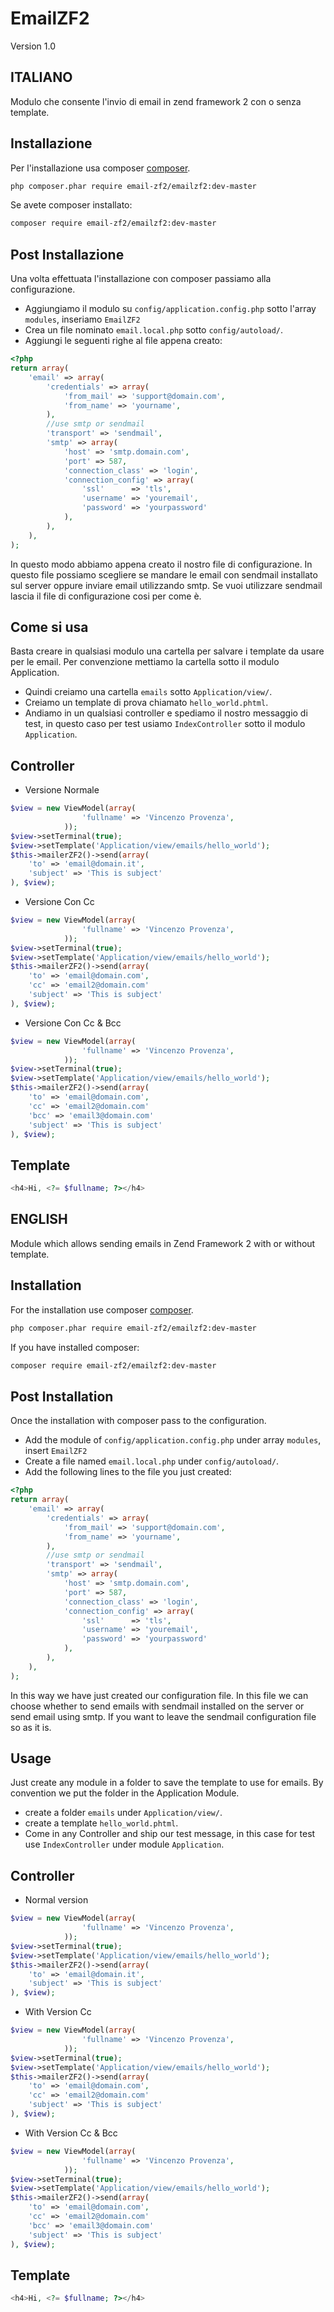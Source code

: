 EmailZF2
========
Version 1.0

ITALIANO
------------

Modulo che consente l'invio di email in zend framework 2 con o senza template.

Installazione
------------
Per l'installazione usa composer [composer](http://getcomposer.org "composer - package manager").

```sh
php composer.phar require email-zf2/emailzf2:dev-master
```
Se avete composer installato:
```sh
composer require email-zf2/emailzf2:dev-master
```

Post Installazione
------------
Una volta effettuata l'installazione con composer passiamo alla configurazione.

- Aggiungiamo il modulo su `config/application.config.php` sotto l'array `modules`, inseriamo `EmailZF2`
- Crea un file nominato `email.local.php` sotto `config/autoload/`. 
- Aggiungi le seguenti righe al file appena creato:

```php
<?php
return array(
    'email' => array(
        'credentials' => array(
            'from_mail' => 'support@domain.com',
            'from_name' => 'yourname',
        ),
        //use smtp or sendmail
        'transport' => 'sendmail',
        'smtp' => array(
            'host' => 'smtp.domain.com',
            'port' => 587,
            'connection_class' => 'login',
            'connection_config' => array(
                'ssl'      => 'tls',
                'username' => 'youremail',
                'password' => 'yourpassword'
            ),
        ),
    ),
);
```

In questo modo abbiamo appena creato il nostro file di configurazione. In questo file possiamo scegliere se mandare le email con sendmail installato sul server oppure inviare email utilizzando smtp. Se vuoi utilizzare sendmail lascia il file di configurazione cosi per come è.

Come si usa
------------
Basta creare in qualsiasi modulo una cartella per salvare i template da usare per le email. Per convenzione mettiamo la cartella sotto il modulo Application. 
- Quindi creiamo una cartella `emails` sotto `Application/view/`.
- Creiamo un template di prova chiamato `hello_world.phtml`.
- Andiamo in un qualsiasi controller e spediamo il nostro messaggio di test, in questo caso per test usiamo `IndexController` sotto il modulo `Application`. 

Controller
------------

- Versione Normale

```php
$view = new ViewModel(array(
    			'fullname' => 'Vincenzo Provenza',
            ));
$view->setTerminal(true);
$view->setTemplate('Application/view/emails/hello_world');
$this->mailerZF2()->send(array(
	'to' => 'email@domain.it',
	'subject' => 'This is subject'
), $view);
```

- Versione Con Cc

```php
$view = new ViewModel(array(
        		'fullname' => 'Vincenzo Provenza',
            ));
$view->setTerminal(true);
$view->setTemplate('Application/view/emails/hello_world');
$this->mailerZF2()->send(array(
	'to' => 'email@domain.com',
    'cc' => 'email2@domain.com'
	'subject' => 'This is subject'
), $view);
```

- Versione Con Cc & Bcc

```php
$view = new ViewModel(array(
            	'fullname' => 'Vincenzo Provenza',
            ));
$view->setTerminal(true);
$view->setTemplate('Application/view/emails/hello_world');
$this->mailerZF2()->send(array(
	'to' => 'email@domain.com',
    'cc' => 'email2@domain.com'
    'bcc' => 'email3@domain.com'
	'subject' => 'This is subject'
), $view);
```

Template
------------
```php
<h4>Hi, <?= $fullname; ?></h4>
```




ENGLISH
------------

Module which allows sending emails in Zend Framework 2 with or without template.

Installation
------------
For the installation use composer [composer](http://getcomposer.org "composer - package manager").

```sh
php composer.phar require email-zf2/emailzf2:dev-master
```
If you have installed composer:
```sh
composer require email-zf2/emailzf2:dev-master
```

Post Installation
------------
Once the installation with composer pass to the configuration.

- Add the module of `config/application.config.php` under array `modules`, insert `EmailZF2`
- Create a file named `email.local.php` under `config/autoload/`. 
- Add the following lines to the file you just created:

```php
<?php
return array(
    'email' => array(
        'credentials' => array(
            'from_mail' => 'support@domain.com',
            'from_name' => 'yourname',
        ),
        //use smtp or sendmail
        'transport' => 'sendmail',
        'smtp' => array(
            'host' => 'smtp.domain.com',
            'port' => 587,
            'connection_class' => 'login',
            'connection_config' => array(
                'ssl'      => 'tls',
                'username' => 'youremail',
                'password' => 'yourpassword'
            ),
        ),
    ),
);
```

In this way we have just created our configuration file. In this file we can choose whether to send emails with sendmail installed on the server or send email using smtp. If you want to leave the sendmail configuration file so as it is.

Usage
------------
Just create any module in a folder to save the template to use for emails. By convention we put the folder in the Application Module.
- create a folder `emails` under `Application/view/`.
- create a template `hello_world.phtml`.
- Come in any Controller and ship our test message, in this case for test use `IndexController` under module `Application`. 

Controller
------------

- Normal version

```php
$view = new ViewModel(array(
    			'fullname' => 'Vincenzo Provenza',
            ));
$view->setTerminal(true);
$view->setTemplate('Application/view/emails/hello_world');
$this->mailerZF2()->send(array(
	'to' => 'email@domain.it',
	'subject' => 'This is subject'
), $view);
```

- With Version Cc

```php
$view = new ViewModel(array(
        		'fullname' => 'Vincenzo Provenza',
            ));
$view->setTerminal(true);
$view->setTemplate('Application/view/emails/hello_world');
$this->mailerZF2()->send(array(
	'to' => 'email@domain.com',
    'cc' => 'email2@domain.com'
	'subject' => 'This is subject'
), $view);
```

- With Version Cc & Bcc

```php
$view = new ViewModel(array(
            	'fullname' => 'Vincenzo Provenza',
            ));
$view->setTerminal(true);
$view->setTemplate('Application/view/emails/hello_world');
$this->mailerZF2()->send(array(
	'to' => 'email@domain.com',
    'cc' => 'email2@domain.com'
    'bcc' => 'email3@domain.com'
	'subject' => 'This is subject'
), $view);
```

Template
------------
```php
<h4>Hi, <?= $fullname; ?></h4>
```




